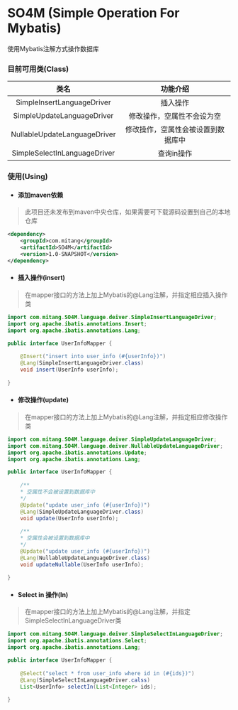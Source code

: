 # SO4M (Simple Operation For Mybatis)
使用Mybatis注解方式操作数据库
### 目前可用类(Class)
类名 | 功能介绍
:---: | :---:
SimpleInsertLanguageDriver | 插入操作
SimpleUpdateLanguageDriver | 修改操作，空属性不会设为空
NullableUpdateLanguageDriver | 修改操作，空属性会被设置到数据库中
SimpleSelectInLanguageDriver | 查询in操作

### 使用(Using)
- #### 添加maven依赖
> 此项目还未发布到maven中央仓库，如果需要可下载源码设置到自己的本地仓库
````xml
<dependency>
    <groupId>com.mitang</groupId>
    <artifactId>SO4M</artifactId>
    <version>1.0-SNAPSHOT</version>
</dependency>
````

- #### 插入操作(insert)
> 在mapper接口的方法上加上Mybatis的@Lang注解，并指定相应插入操作类
````java
import com.mitang.SO4M.language.deiver.SimpleInsertLanguageDriver;
import org.apache.ibatis.annotations.Insert;
import org.apache.ibatis.annotations.Lang;

public interface UserInfoMapper {
	
    @Insert("insert into user_info (#{userInfo})")
    @Lang(SimpleInsertLanguageDriver.class)
    void insert(UserInfo userInfo);
    
}
````

- #### 修改操作(update)
> 在mapper接口的方法上加上Mybatis的@Lang注解，并指定相应修改操作类
````java
import com.mitang.SO4M.language.deiver.SimpleUpdateLanguageDriver;
import com.mitang.SO4M.language.deiver.NullableUpdateLanguageDriver;
import org.apache.ibatis.annotations.Update;
import org.apache.ibatis.annotations.Lang;

public interface UserInfoMapper {
	
    /**
    * 空属性不会被设置到数据库中
    */
    @Update("update user_info (#{userInfo})")
    @Lang(SimpleUpdateLanguageDriver.class)
    void update(UserInfo userInfo);
    
    /**
    * 空属性会被设置到数据库中
    */
    @Update("update user_info (#{userInfo})")
    @Lang(NullableUpdateLanguageDriver.class)
    void updateNullable(UserInfo userInfo);
    
}
````

- #### Select in 操作(In)
> 在mapper接口的方法上加上Mybatis的@Lang注解，并指定SimpleSelectInLanguageDriver类

````java
import com.mitang.SO4M.language.deiver.SimpleSelectInLanguageDriver;
import org.apache.ibatis.annotations.Select;
import org.apache.ibatis.annotations.Lang;

public interface UserInfoMapper {
	
	@Select("select * from user_info where id in (#{ids})")
	@Lang(SimpleSelectInLanguageDriver.calss)
	List<UserInfo> selectIn(List<Integer> ids);
	
}
````

